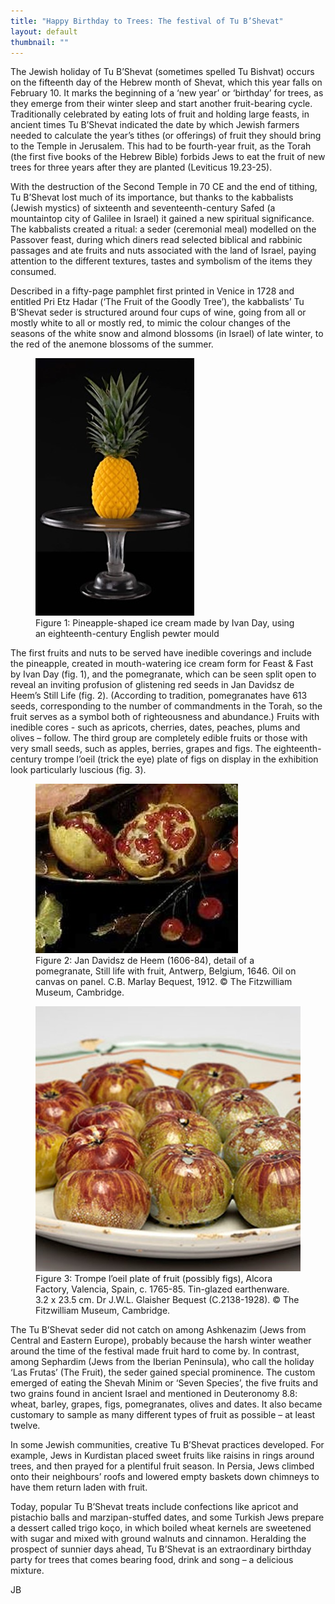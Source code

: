 ```yaml
---
title: "Happy Birthday to Trees: The festival of Tu B’Shevat"
layout: default
thumbnail: ""
---
```


The Jewish holiday of Tu B’Shevat (sometimes spelled Tu Bishvat) occurs on the fifteenth day of the Hebrew month of Shevat, which this year falls on February 10.  It marks the beginning of a ‘new year’ or ‘birthday’ for trees, as they emerge from their winter sleep and start another fruit-bearing cycle.  Traditionally celebrated by eating lots of fruit and holding large feasts, in ancient times Tu B’Shevat indicated the date by which Jewish farmers needed to calculate the year’s tithes (or offerings) of fruit they should bring to the Temple in Jerusalem.  This had to be fourth-year fruit, as the Torah (the first five books of the Hebrew Bible) forbids Jews to eat the fruit of new trees for three years after they are planted (Leviticus 19.23-25). 

With the destruction of the Second Temple in 70 CE and the end of tithing, Tu B’Shevat lost much of its importance, but thanks to the kabbalists (Jewish mystics) of sixteenth and seventeenth-century Safed (a mountaintop city of Galilee in Israel) it gained a new spiritual significance.  The kabbalists created a ritual: a seder (ceremonial meal) modelled on the Passover feast, during which diners read selected biblical and rabbinic passages and ate fruits and nuts associated with the land of Israel, paying attention to the different textures, tastes and symbolism of the items they consumed.  

Described in a fifty-page pamphlet first printed in Venice in 1728 and entitled Pri Etz Hadar (‘The Fruit of the Goodly Tree’), the kabbalists’ Tu B’Shevat seder is structured around four cups of wine, going from all or mostly white to all or mostly red, to mimic the colour changes of the seasons of the white snow and almond blossoms (in Israel) of late winter, to the red of the anemone blossoms of the summer.

<figure class="figure col-md-12">
  <img src="/images/discover/trees/figure1.jpg" class="figure-img img-fluid rounded" alt="Pineapple-shaped ice cream">
  <figcaption class="figure-caption">Figure 1: Pineapple-shaped ice cream made by Ivan Day, using an eighteenth-century English pewter mould</figcaption>
</figure>

The first fruits and nuts to be served have inedible coverings and include the pineapple, created in mouth-watering ice cream form for Feast & Fast by Ivan Day (fig. 1), and the pomegranate, which can be seen split open to reveal an inviting profusion of glistening red seeds in Jan Davidsz de Heem’s Still Life (fig. 2).  (According to tradition, pomegranates have 613 seeds, corresponding to the number of commandments in the Torah, so the fruit serves as a symbol both of righteousness and abundance.)  Fruits with inedible cores - such as apricots, cherries, dates, peaches, plums and olives – follow.  The third group are completely edible fruits or those with very small seeds, such as apples, berries, grapes and figs.  The eighteenth-century trompe l’oeil (trick the eye) plate of figs on display in the exhibition look particularly luscious (fig. 3).   

<figure class="figure col-md-12">
  <img src="/images/discover/trees/figure2.jpg" class="figure-img img-fluid rounded" alt="Still life with fruit">
  <figcaption class="figure-caption">Figure 2: Jan Davidsz de Heem (1606-84), detail of a pomegranate, Still life with fruit, Antwerp, Belgium, 1646. Oil on canvas on panel. C.B. Marlay Bequest, 1912. © The Fitzwilliam Museum, Cambridge.</figcaption>
</figure>

<figure class="figure col-md-12">
    <img src="/images/discover/trees/figure3.jpg" class="figure-img img-fluid rounded" alt="Trompe l’oeil plate of fruit">
    <figcaption class="figure-caption">Figure 3: Trompe l’oeil plate of fruit (possibly figs), Alcora Factory, Valencia, Spain, c. 1765-85.  Tin-glazed earthenware. 3.2 x 23.5 cm. Dr J.W.L. Glaisher Bequest (C.2138-1928). © The Fitzwilliam Museum, Cambridge.</figcaption>
</figure>

The Tu B’Shevat seder did not catch on among Ashkenazim (Jews from Central and Eastern Europe), probably because the harsh winter weather around the time of the festival made fruit hard to come by.  In contrast, among Sephardim (Jews from the Iberian Peninsula), who call the holiday ‘Las Frutas’ (The Fruit), the seder gained special prominence.  The custom emerged of eating the Shevah Minim or ‘Seven Species’, the five fruits and two grains found in ancient Israel and mentioned in Deuteronomy 8.8: wheat, barley, grapes, figs, pomegranates, olives and dates.  It also became customary to sample as many different types of fruit as possible – at least twelve.  

In some Jewish communities, creative Tu B’Shevat practices developed.  For example, Jews in Kurdistan placed sweet fruits like raisins in rings around trees, and then prayed for a plentiful fruit season.  In Persia, Jews climbed onto their neighbours’ roofs and lowered empty baskets down chimneys to have them return laden with fruit.

Today, popular Tu B’Shevat treats include confections like apricot and pistachio balls and marzipan-stuffed dates, and some Turkish Jews prepare a dessert called trigo koço, in which boiled wheat kernels are sweetened with sugar and mixed with ground walnuts and cinnamon.  Heralding the prospect of sunnier days ahead, Tu B’Shevat is an extraordinary birthday party for trees that comes bearing food, drink and song – a delicious mixture.


JB
